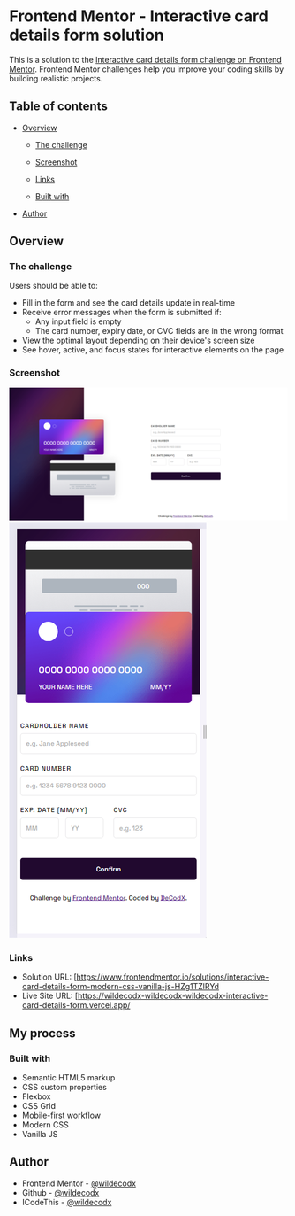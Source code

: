 # Frontend Mentor - Interactive card details form solution

This is a solution to the [Interactive card details form challenge on Frontend Mentor](https://www.frontendmentor.io/challenges/interactive-card-details-form-XpS8cKZDWw). Frontend Mentor challenges help you improve your coding skills by building realistic projects.

## Table of contents

- [Overview](#overview)

  - [The challenge](#the-challenge)
  - [Screenshot](#screenshot)
  - [Links](#links)

  - [Built with](#built-with)

- [Author](#author)

## Overview

### The challenge

Users should be able to:

- Fill in the form and see the card details update in real-time
- Receive error messages when the form is submitted if:
  - Any input field is empty
  - The card number, expiry date, or CVC fields are in the wrong format
- View the optimal layout depending on their device's screen size
- See hover, active, and focus states for interactive elements on the page

### Screenshot

![](./images/ss1.png)
![](./images/ss2.png)

### Links

- Solution URL: [https://www.frontendmentor.io/solutions/interactive-card-details-form-modern-css-vanilla-js-HZg1TZlRYd
- Live Site URL: [https://wildecodx-wildecodx-wildecodx-interactive-card-details-form.vercel.app/

## My process

### Built with

- Semantic HTML5 markup
- CSS custom properties
- Flexbox
- CSS Grid
- Mobile-first workflow
- Modern CSS
- Vanilla JS

## Author

- Frontend Mentor - [@wildecodx](https://www.frontendmentor.io/profile/wildecodx)
- Github - [@wildecodx](https://github.com/wildecodx)
- ICodeThis - [@wildecodx](https://icodethis.com/wildecodx)
